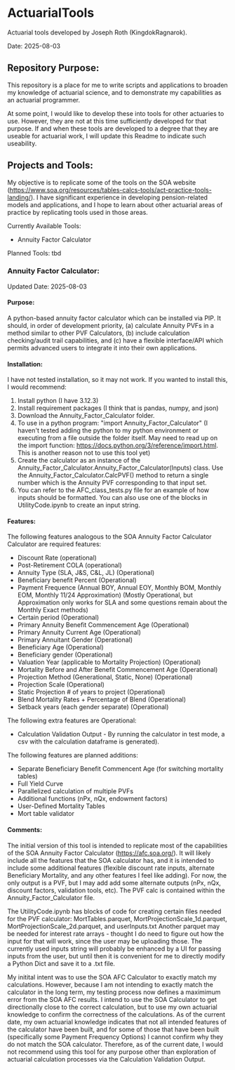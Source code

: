 # ActuarialTools
Actuarial tools developed by Joseph Roth (KingdokRagnarok).

Date: 2025-08-03

## Repository Purpose:

This repository is a place for me to write scripts and applications to broaden my knowledge of actuarial science, and to demonstrate my capabilities as an actuarial programmer.

At some point, I would like to develop these into tools for other actuaries to use. However, they are not at this time sufficiently developed for that purpose. If and when these tools are developed to a degree that they are useable for actuarial work, I will update this Readme to indicate such useability.

## Projects and Tools:

My objective is to replicate some of the tools on the SOA website (https://www.soa.org/resources/tables-calcs-tools/act-practice-tools-landing/). I have significant experience in developing pension-related models and applications, and I hope to learn about other actuarial areas of practice by replicating tools used in those areas. 

Currently Available Tools:
* Annuity Factor Calculator

Planned Tools:
tbd

### Annuity Factor Calculator:

Updated Date: 2025-08-03

#### Purpose: 
A python-based annuity factor calculator which can be installed via PIP. It should, in order of development priority, (a) calculate Annuity PVFs in a method similar to other PVF Calculators, (b) include calculation checking/audit trail capabilities, and (c) have a flexible interface/API which permits advanced users to integrate it into their own applications.

#### Installation: 
I have not tested installation, so it may not work. If you wanted to install this, I would recommend:
1. Install python (I have 3.12.3)
2. Install requirement packages (I think that is pandas, numpy, and json)
3. Download the Annuity_Factor_Calculator folder.
4. To use in a python program: "import Annuity_Factor_Calculator" (I haven't tested adding the python to my python environment or executing from a file outside the folder itself. May need to read up on the import function: https://docs.python.org/3/reference/import.html. This is another reason not to use this tool yet)
5. Create the calculator as an instance of the Annuity_Factor_Calculator.Annuity_Factor_Calculator(Inputs) class. Use the Annuity_Factor_Calculator.CalcPVF() method to return a single number which is the Annuity PVF corresponding to that input set.
6. You can refer to the AFC_class_tests.py file for an example of how inputs should be formatted. You can also use one of the blocks in UtilityCode.ipynb to create an input string.

#### Features:
The following features analogous to the SOA Annuity Factor Calculator Calculator are required features:  
* Discount Rate (operational)
* Post-Retirement COLA (operational)
* Annuity Type (SLA, J&S, C&L, JL) (Operational)
* Beneficiary benefit Percent (Operational)
* Payment Frequence (Annual BOY, Annual EOY, Monthly BOM, Monthly EOM, Monthly 11/24 Approximation) (Mostly Operational, but Approximation only works for SLA and some questions remain about the Monthly Exact methods)
* Certain period (Operational)
* Primary Annuity Benefit Commencement Age (Operational)
* Primary Annuity Current Age (Operational)
* Primary Annuitant Gender (Operational)
* Beneficiary Age (Operational)
* Beneficiary gender (Operational)
* Valuation Year (applicable to Mortality Projection) (Operational)
* Mortality Before and After Benefit Commencement Age (Operational)
* Projection Method (Generational, Static, None) (Operational)
* Projection Scale (Operational)
* Static Projection # of years to project (Operational)
* Blend Mortality Rates + Percentage of Blend (Operational)
* Setback years (each gender separate) (Operational)

The following extra features are Operational:
* Calculation Validation Output - By running the calculator in test mode, a csv with the calculation dataframe is generated).

The following features are planned additions:
* Separate Beneficiary Benefit Commencent Age (for switching mortality tables)
* Full Yield Curve
* Parallelized calculation of multiple PVFs
* Additional functions (nPx, nQx, endowment factors)
* User-Defined Mortality Tables
*   Mort table validator

#### Comments:
The initial version of this tool is intended to replicate most of the capabilities of the SOA Annuity Factor Calculator (https://afc.soa.org/).
It will likely include all the features that the SOA calculator has, and it is intended to include some additional features (flexible discount rate inputs, alternate Beneficiary Mortality, and any other features I feel like adding). For now, the only output is a PVF, but I may add add some alternate outputs (nPx, nQx, discount factors, validation tools, etc). The PVF calc is contained within the Annuity_Factor_Calculator file. 

The UtilityCode.ipynb has blocks of code for creating certain files needed for the PVF calculator: MortTables.parquet, MortProjectionScale_1d.parquet, MortProjectionScale_2d.parquet, and userInputs.txt
Another parquet may be needed for interest rate arrays - thought I do need to figure out how the input for that will work, since the user may be uploading those. The currently used inputs string will probably be enhanced by a UI for passing inputs from the user, but until then it is convenient for me to directly modify a Python Dict and save it to a .txt file.

My initital intent was to use the SOA AFC Calculator to exactly match my calculations. However, because I am not intending to exactly match the calculator in the long term, my testing process now defines a maximimum error from the SOA AFC results. I intend to use the SOA Calculator to get directionally close to the correct calculation, but to use my own actuarial knowledge to confirm the correctness of the calculations.
As of the current date, my own actuarial knowledge indicates that not all intended features of the calculator have been built, and for some of those that have been built (specifically some Payment Frequency Options) I cannot confirm why they do not match the SOA calculator. Therefore, as of the current date, I would not recommend using this tool for any purpose other than exploration of actuarial calculation processes via the Calculation Validation Output.

